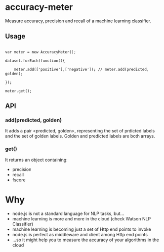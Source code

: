 # accuracy-meter


Measure accuracy, precision and recall of a machine learning classifier.

## Usage

```

var meter = new AccuracyMeter();

dataset.forEach(function(){

	meter.add(['positive'],['negative']); // meter.add(predicted, golden);

});

meter.get();

```

## API

### add(predicted, golden)

It adds a pair <predicted, golden>, representing the set of prdicted labels and the set of golden labels. Golden and predicted labels are both arrays.

### get()

It returns an object containing:
* precision
* recall
* fscore

# Why

* node.js is not a standard language for NLP tasks, but...
* machine learning is more and more in the cloud (check Watson NLP Classifier)
* machine learning is becoming just a set of Http end points to invoke
* node.js is perfect as middleware and client among Http end points
* ...so it might help you to measure the accuracy of your algorithms in the cloud


